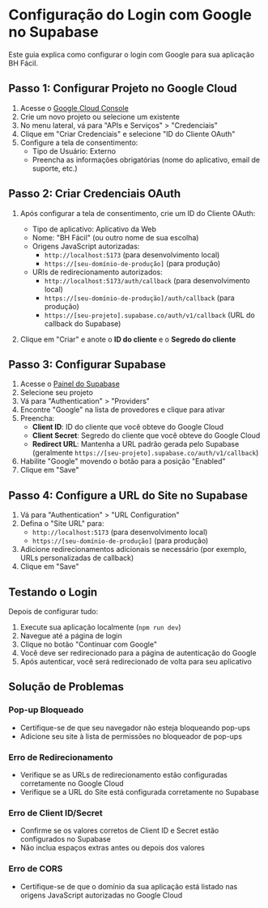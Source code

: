 # Configuração do Login com Google no Supabase

Este guia explica como configurar o login com Google para sua aplicação BH Fácil.

## Passo 1: Configurar Projeto no Google Cloud

1. Acesse o [Google Cloud Console](https://console.cloud.google.com/)
2. Crie um novo projeto ou selecione um existente
3. No menu lateral, vá para "APIs e Serviços" > "Credenciais"
4. Clique em "Criar Credenciais" e selecione "ID do Cliente OAuth"
5. Configure a tela de consentimento:
   - Tipo de Usuário: Externo
   - Preencha as informações obrigatórias (nome do aplicativo, email de suporte, etc.)

## Passo 2: Criar Credenciais OAuth

1. Após configurar a tela de consentimento, crie um ID do Cliente OAuth:

   - Tipo de aplicativo: Aplicativo da Web
   - Nome: "BH Fácil" (ou outro nome de sua escolha)
   - Origens JavaScript autorizadas:
     - `http://localhost:5173` (para desenvolvimento local)
     - `https://[seu-domínio-de-produção]` (para produção)
   - URIs de redirecionamento autorizados:
     - `http://localhost:5173/auth/callback` (para desenvolvimento local)
     - `https://[seu-domínio-de-produção]/auth/callback` (para produção)
     - `https://[seu-projeto].supabase.co/auth/v1/callback` (URL do callback do Supabase)

2. Clique em "Criar" e anote o **ID do cliente** e o **Segredo do cliente**

## Passo 3: Configurar Supabase

1. Acesse o [Painel do Supabase](https://app.supabase.io)
2. Selecione seu projeto
3. Vá para "Authentication" > "Providers"
4. Encontre "Google" na lista de provedores e clique para ativar
5. Preencha:
   - **Client ID**: ID do cliente que você obteve do Google Cloud
   - **Client Secret**: Segredo do cliente que você obteve do Google Cloud
   - **Redirect URL**: Mantenha a URL padrão gerada pelo Supabase (geralmente `https://[seu-projeto].supabase.co/auth/v1/callback`)
6. Habilite "Google" movendo o botão para a posição "Enabled"
7. Clique em "Save"

## Passo 4: Configure a URL do Site no Supabase

1. Vá para "Authentication" > "URL Configuration"
2. Defina o "Site URL" para:
   - `http://localhost:5173` (para desenvolvimento local)
   - `https://[seu-domínio-de-produção]` (para produção)
3. Adicione redirecionamentos adicionais se necessário (por exemplo, URLs personalizadas de callback)
4. Clique em "Save"

## Testando o Login

Depois de configurar tudo:

1. Execute sua aplicação localmente (`npm run dev`)
2. Navegue até a página de login
3. Clique no botão "Continuar com Google"
4. Você deve ser redirecionado para a página de autenticação do Google
5. Após autenticar, você será redirecionado de volta para seu aplicativo

## Solução de Problemas

### Pop-up Bloqueado

- Certifique-se de que seu navegador não esteja bloqueando pop-ups
- Adicione seu site à lista de permissões no bloqueador de pop-ups

### Erro de Redirecionamento

- Verifique se as URLs de redirecionamento estão configuradas corretamente no Google Cloud
- Verifique se a URL do Site está configurada corretamente no Supabase

### Erro de Client ID/Secret

- Confirme se os valores corretos de Client ID e Secret estão configurados no Supabase
- Não inclua espaços extras antes ou depois dos valores

### Erro de CORS

- Certifique-se de que o domínio da sua aplicação está listado nas origens JavaScript autorizadas no Google Cloud
